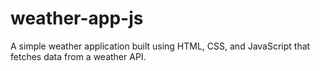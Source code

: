 # weather-app-js
A simple weather application built using HTML, CSS, and JavaScript that fetches data from a weather API.
